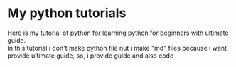 # My python tutorials
Here is my tutorial of python for learning python for beginners with ultimate guide. \
In this tutorial i don't make python file nut i make "md" files because 
i want provide ultimate guide, so, i provide guide and also code
